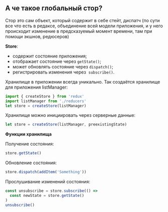 ## А че такое глобальный стор?

Стор это сам объект, который содержит в себе стейт, диспатч (по сути все что есть в редаксе, объединение всей модели приложения, и у него происходит изменение в предсказуемый момент времени, там при помощи экшнов, редюсеров)

**Store**:
-   содержит состояние приложения;
-   отображает состояние через `getState()`;
-   может обновлять состояние через `dispatch()`;
-   регистрировать изменения через  `subscribe()`.

Хранилище в приложении всегда уникально. Так создаётся хранилище для приложения listManager:

```javascript
import { createStore } from 'redux'
import listManager from './reducers'
let store = createStore(listManager)
```

Хранилище можно инициировать через серверные данные:

```javascript
let store = createStore(listManager, preexistingState)
```

**Функции хранилища**

Получение состояния:

```javascript
store.getState()
```

Обновление состояния:

```javascript
store.dispatch(addItem('Something'))
```

Прослушивание изменений состояния:

```javascript
const unsubscribe = store.subscribe(() =>
  const newState = store.getState()
)
unsubscribe()
```